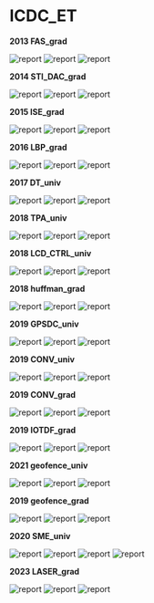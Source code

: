# ICDC_ET

**2013 FAS_grad** 

![report](https://img.shields.io/badge/area-390,234-red?style=flat-square) ![report](https://img.shields.io/badge/time-23,452ns-blue?style=flat-square) ![report](https://img.shields.io/badge/cycle_time-22ns-green?style=flat-square)

**2014 STI_DAC_grad** 

![report](https://img.shields.io/badge/area-5073(cycle=10)-red?style=flat-square) ![report](https://img.shields.io/badge/time-23,508ns-blue?style=flat-square) ![report](https://img.shields.io/badge/cycle_time-10ns-green?style=flat-square)

**2015 ISE_grad** 

![report](https://img.shields.io/badge/area-93153(cycle=50)-red?style=flat-square) ![report](https://img.shields.io/badge/time-26,242,450ns-blue?style=flat-square) ![report](https://img.shields.io/badge/cycle_time-50ns-green?style=flat-square)

**2016 LBP_grad** 

![report](https://img.shields.io/badge/area-9182(cycle=6)-red?style=flat-square) ![report](https://img.shields.io/badge/time-51,412ns-blue?style=flat-square) ![report](https://img.shields.io/badge/cycle_time-8ns-green?style=flat-square)

**2017 DT_univ** 

![report](https://img.shields.io/badge/area-6239-red?style=flat-square) ![report](https://img.shields.io/badge/time-1,370,429ns-blue?style=flat-square) ![report](https://img.shields.io/badge/cycle_time-10ns-green?style=flat-square)

**2018 TPA_univ** 

![report](https://img.shields.io/badge/area-240256-red?style=flat-square) ![report](https://img.shields.io/badge/time-120,545ns-blue?style=flat-square) ![report](https://img.shields.io/badge/cycle_time-10ns-green?style=flat-square)


**2018 LCD_CTRL_univ** 

![report](https://img.shields.io/badge/area-64562-red?style=flat-square) ![report](https://img.shields.io/badge/time-2,235ns-blue?style=flat-square) ![report](https://img.shields.io/badge/cycle_time-11ns-green?style=flat-square)

**2018 huffman_grad** 

![report](https://img.shields.io/badge/area-17994-red?style=flat-square) ![report](https://img.shields.io/badge/time-1,420ns-blue?style=flat-square) ![report](https://img.shields.io/badge/cycle_time-10ns-green?style=flat-square)

**2019 GPSDC_univ** 

![report](https://img.shields.io/badge/area-x-red?style=flat-square) ![report](https://img.shields.io/badge/time-117,785ns-blue?style=flat-square) ![report](https://img.shields.io/badge/cycle_time-10ns-green?style=flat-square)

**2019 CONV_univ** 

![report](https://img.shields.io/badge/area-24849-red?style=flat-square) ![report](https://img.shields.io/badge/time-1,106,120ns-blue?style=flat-square) ![report](https://img.shields.io/badge/cycle_time-20ns-green?style=flat-square)

**2019 CONV_grad** 

![report](https://img.shields.io/badge/area-27370-red?style=flat-square) ![report](https://img.shields.io/badge/time-1,720,575ns-blue?style=flat-square) ![report](https://img.shields.io/badge/cycle_time-10ns-green?style=flat-square)

**2019 IOTDF_grad** 

![report](https://img.shields.io/badge/area-41554-red?style=flat-square) ![report](https://img.shields.io/badge/time-18,150ns-blue?style=flat-square) ![report](https://img.shields.io/badge/cycle_time-10ns-green?style=flat-square)

**2021 geofence_univ** 

![report](https://img.shields.io/badge/area-21867-red?style=flat-square) ![report](https://img.shields.io/badge/time-34290ns-blue?style=flat-square) ![report](https://img.shields.io/badge/cycle_time-30ns-green?style=flat-square)

**2019 geofence_grad** 

![report](https://img.shields.io/badge/area-77421-red?style=flat-square) ![report](https://img.shields.io/badge/time-77750ns-blue?style=flat-square) ![report](https://img.shields.io/badge/cycle_time-50ns-green?style=flat-square)

**2020 SME_univ** 

![report](https://img.shields.io/badge/area-24877-red?style=flat-square) ![report](https://img.shields.io/badge/cycle_count-1170-blue?style=flat-square) ![report](https://img.shields.io/badge/cycle_time-20ns-green?style=flat-square) ![report](https://img.shields.io/badge/score-100-purple?style=flat-square)


**2023 LASER_grad** 

![report](https://img.shields.io/badge/area-36670-red?style=flat-square) ![report](https://img.shields.io/badge/cycle_count-36124-blue?style=flat-square) ![report](https://img.shields.io/badge/cycle_time-8ns-green?style=flat-square)
